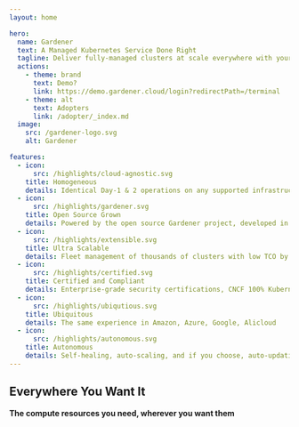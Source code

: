 ```yaml
---
layout: home

hero:
  name: Gardener
  text: A Managed Kubernetes Service Done Right
  tagline: Deliver fully-managed clusters at scale everywhere with your own Gardener installation
  actions:
    - theme: brand
      text: Demo?
      link: https://demo.gardener.cloud/login?redirectPath=/terminal
    - theme: alt
      text: Adopters
      link: /adopter/_index.md
  image:
    src: /gardener-logo.svg
    alt: Gardener

features:
  - icon: 
      src: /highlights/cloud-agnostic.svg
    title: Homogeneous
    details: Identical Day-1 & 2 operations on any supported infrastructure
  - icon:
      src: /highlights/gardener.svg
    title: Open Source Grown
    details: Powered by the open source Gardener project, developed in the public, pioneered by SAP
  - icon:
      src: /highlights/extensible.svg
    title: Ultra Scalable
    details: Fleet management of thousands of clusters with low TCO by design
  - icon:
      src: /highlights/certified.svg
    title: Certified and Compliant
    details: Enterprise-grade security certifications, CNCF 100% Kubernetes compliant
  - icon:
      src: /highlights/ubiqutious.svg
    title: Ubiquitous
    details: The same experience in Amazon, Azure, Google, Alicloud
  - icon:
      src: /highlights/autonomous.svg
    title: Autonomous
    details: Self-healing, auto-scaling, and if you choose, auto-updating operating system and Kubernetes
---
```


<script setup>
import { VPTeamMembers } from 'vitepress/theme' 

import {withBase} from "vitepress"; 

const members = [
  { avatar: `${withBase('/lp/platforms/aws.svg')}`, name: 'Amazon Web Services', },
  { avatar: `${withBase('/lp/platforms/microsoft-azure.svg')}`, name: 'Microsoft Azure', },
  { avatar: `${withBase('/lp/platforms/google-cloud-platform.svg')}`, name: 'Google Cloud Platform', },
  { avatar: `${withBase('/lp/platforms/metalstack.svg')}`, name: 'Metal-Stack', },
  { avatar: `${withBase('/lp/platforms/openstack.svg')}`, name: 'OpenStack', },
  { avatar: `${withBase('/lp/platforms/equinix-metal.svg')}`, name: 'Equinix Metal', },
  { avatar: `${withBase('/lp/platforms/sap.svg')}`, name: 'SAP Data Center', },
  { avatar: `${withBase('/lp/platforms/iron_core.svg')}`, name: 'Iron Core', },
]
</script>

## Everywhere You Want It
**The compute resources you need, wherever you want them**

<VPTeamMembers size="small" :members />